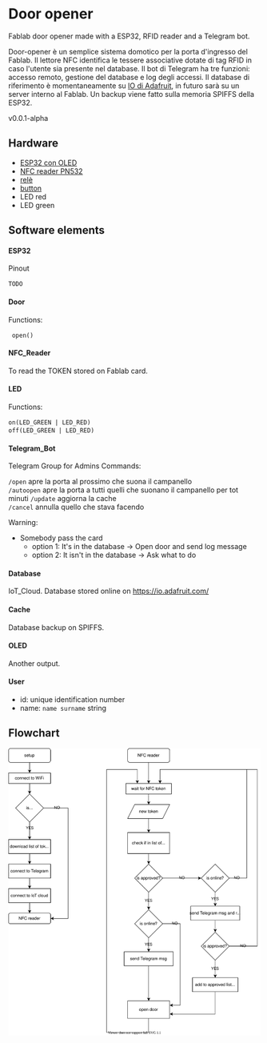 # Door opener
Fablab door opener made with a ESP32, RFID reader and a Telegram bot.

Door-opener è un semplice sistema domotico per la porta d'ingresso del Fablab.
Il lettore NFC identifica le tessere associative dotate di tag RFID in caso l'utente sia presente nel database.
Il bot di Telegram ha tre funzioni: accesso remoto, gestione del database e log degli accessi.
Il database di riferimento è momentaneamente su [IO di Adafruit](https://io.adafruit.com/), in futuro sarà su un server interno al Fablab. Un backup viene fatto sulla memoria SPIFFS della ESP32.


v0.0.1-alpha

## Hardware
- [ESP32 con OLED](https://www.amazon.it/ILS-Arduino-Bluetooth-ESP-32S-ESP8266/dp/B0769HNFTP/)
- [NFC reader PN532](https://www.amazon.it/ICQUANZX-Communication-Arduino-Raspberry-Android/dp/B07VT431QZ/)
- [relè](https://www.amazon.it/ARCELI-KY-019-Channel-Module-arduino/dp/B07BVXT1ZK/)
- [button](https://www.amazon.it/Coolais-interruttore-momentaneo-impermeabile-confezione/dp/B07L4LSXNR)
- LED red
- LED green

## Software elements
#### ESP32
Pinout 

    TODO
#### Door
Functions:

     open()
#### NFC_Reader
To read the TOKEN stored on Fablab card.

#### LED 
Functions:

    on(LED_GREEN | LED_RED)
    off(LED_GREEN | LED_RED)

#### Telegram_Bot
Telegram Group for Admins
Commands:

`/open`  apre la porta al prossimo che suona il campanello    
`/autoopen` apre la porta a tutti quelli che suonano il campanello per tot minuti
`/update` aggiorna la cache    
`/cancel` annulla quello che stava facendo


Warning:
- Somebody pass the card
    - option 1: It's in the database -> Open door and send log message
    - option 2: It isn't in the database -> Ask what to do 

#### Database
IoT_Cloud. Database stored online on https://io.adafruit.com/

#### Cache
Database backup on SPIFFS.

#### OLED
Another output.

#### User
- id: unique identification number   
- name: `name surname` string

## Flowchart

![Flowchart](docs/flowchart.svg)